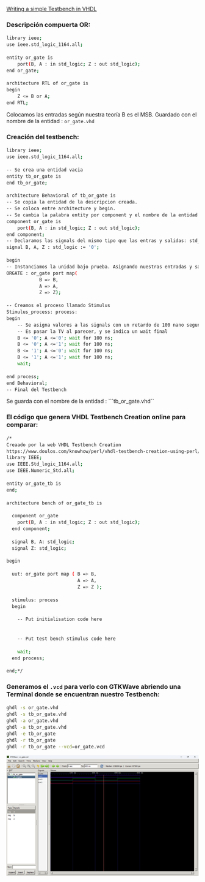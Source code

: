 [Writing a simple Testbench in VHDL](https://youtu.be/kfaHtXxtQmI)

### Descripción compuerta OR:
````bash
library ieee;
use ieee.std_logic_1164.all;

entity or_gate is
	port(B, A : in std_logic; Z : out std_logic);
end or_gate;

architecture RTL of or_gate is
begin
	Z <= B or A;
end RTL;
````

Colocamos las entradas según nuestra teoría B es el MSB. Guardado con el nombre de la entidad : ``or_gate.vhd``

### Creación del testbench:
````bash
library ieee;
use ieee.std_logic_1164.all;

-- Se crea una entidad vacia
entity tb_or_gate is
end tb_or_gate;

architecture Behavioral of tb_or_gate is
-- Se copia la entidad de la descripcion creada.
-- Se coloca entre architecture y begin.
-- Se cambia la palabra entity por component y el nombre de la entidad en end por component.
component or_gate is
	port(B, A : in std_logic; Z : out std_logic);
end component;
-- Declaramos las signals del mismo tipo que las entras y salidas: std_logic.
signal B, A, Z : std_logic := '0';

begin
-- Instanciamos la unidad bajo prueba. Asignando nuestras entradas y salidas a unas segnales que debemos declarar luego del componente
ORGATE : or_gate port map(
			B => B,
			A => A,
			Z => Z);

-- Creamos el proceso llamado Stimulus
Stimulus_process: process:
begin
	-- Se asigna valores a las signals con un retardo de 100 nano segundos
	-- Es pasar la TV al parecer, y se indica un wait final
	B <= '0'; A <='0'; wait for 100 ns;
	B <= '0'; A <='1'; wait for 100 ns;
	B <= '1'; A <='0'; wait for 100 ns;
	B <= '1'; A <='1'; wait for 100 ns;
	wait;

end process;
end Behavioral;
-- Final del Testbench
````

Se guarda con el nombre de la entidad : ```tb_or_gate.vhd``

### El código que genera VHDL Testbench Creation online para comparar:
````bash
/*
Creaado por la web VHDL Testbench Creation
https://www.doulos.com/knowhow/perl/vhdl-testbench-creation-using-perl/
library IEEE;
use IEEE.Std_logic_1164.all;
use IEEE.Numeric_Std.all;

entity or_gate_tb is
end;

architecture bench of or_gate_tb is

  component or_gate
  	port(B, A : in std_logic; Z : out std_logic);
  end component;

  signal B, A: std_logic;
  signal Z: std_logic;

begin

  uut: or_gate port map ( B => B,
                          A => A,
                          Z => Z );

  stimulus: process
  begin
  
    -- Put initialisation code here


    -- Put test bench stimulus code here

    wait;
  end process;

end;*/
````

### Generamos el ``.vcd`` para verlo con GTKWave abriendo una Terminal donde se encuentran nuestro Testbench:
````bash
ghdl -s or_gate.vhd
ghdl -s tb_or_gate.vhd
ghdl -a or_gate.vhd
ghdl -a tb_or_gate.vhd
ghdl -e tb_or_gate
ghdl -r tb_or_gate
ghdl -r tb_or_gate --vcd=or_gate.vcd
````

![Resultado](media/24.png)

